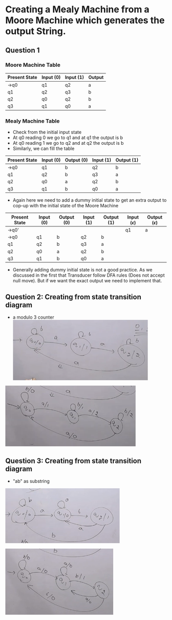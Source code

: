 # Creating a Mealy Machine from a Moore Machine which generates the output String.


## Question 1

### Moore Machine Table

| Present State | Input (0) | Input (1) |  Output  |
|---------------|-----------|-----------|----------|
| ->q0          | q1        | q2        | a        |
| q1            | q2        | q3        | b        |
| q2            | q0        | q2        | b        |
| q3            | q1        | q0        | a        |

### Mealy Machine Table

- Check from the initial input state
- At q0 reading 0 we go to q1 and at q1 the output is b
- At q0 reading 1 we go to q2 and at q2 the output is b
- Similarly, we can fill the table

| Present State | Input (0) | Output (0) | Input (1) | Output (1) |
|---------------|-----------|------------|-----------|------------|
| ->q0          | q1        | b          | q2        | b          |
| q1            | q2        | b          | q3        | a          |
| q2            | q0        | a          | q2        | b          |
| q3            | q1        | b          | q0        | a          |

- Again here we need to add a dummy initial state to get an extra output to cop-up with the initial state of the Moore Machine

| Present State | Input (0) | Output (0) | Input (1) | Output (1) | Input ($\epsilon$) | Output ($\epsilon$) |
|---------------|-----------|------------|-----------|------------|-------------------|--------------------|
| ->q0'          |           |           |         |           | q1                | a                  |
| ->q0          | q1        | b          | q2        | b          |                   |                    |
| q1            | q2        | b          | q3        | a          |                   |                    |
| q2            | q0        | a          | q2        | b          |                   |                    |
| q3            | q1        | b          | q0        | a          |                   |                    |

- Generally adding dummy initial state is not a good practice. As we discussed in the first that Transducer follow DFA rules (Does not accept null move). But if we want the exact output we need to implement that.

## Question 2: Creating from state transition diagram

- a modulo 3 counter  
![Moore Machine](image-14.png)

![Mealy Machine](image-15.png)


## Question 3: Creating from state transition diagram

- "ab" as substring

![Moore Machine](image-16.png)

![Mealy Machine](image-17.png)